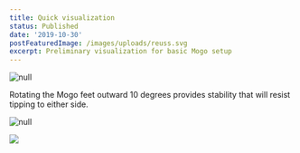 ```yaml
---
title: Quick visualization
status: Published
date: '2019-10-30'
postFeaturedImage: /images/uploads/reuss.svg
excerpt: Preliminary visualization for basic Mogo setup
---
```

![null](/images/uploads/rotated-10-degrees.jpg)

Rotating the Mogo feet outward 10 degrees provides stability that will resist tipping to either side.

![null](/images/uploads/basic-placement.jpg)

![](/images/uploads/mogo-figure.jpg)
